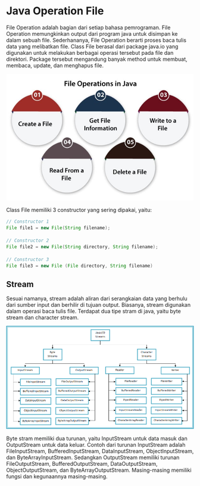 # Java Operation File

File Operation adalah bagian dari setiap bahasa pemrograman. File Operation memungkinkan output dari program java untuk disimpan ke dalam sebuah file. Sederhananya, File Operation berarti proses baca tulis data yang melibatkan file. Class File berasal dari package java.io yang digunakan untuk melakukan berbagai operasi tersebut pada file dan direktori. Package tersebut mengandung banyak method untuk membuat, membaca, update, dan menghapus file.

![Java File Operation](./img/fileop.jpg)

Class File memiliki 3 constructor yang sering dipakai, yaitu:

```Java
// Constructor 1
File file1 = new File(String filename);

// Constructor 2
File file2 = new File(String directory, String filename);

// Constructor 3
File file3 = new File (File directory, String filename)
```

## Stream

Sesuai namanya, stream adalah aliran dari serangkaian data yang berhulu dari sumber input dan berhilir di tujuan output. Biasanya, stream digunakan dalam operasi baca tulis file. Terdapat dua tipe stram di java, yaitu byte stream dan character stream.

![Hirarki Stream](./img/hierarki.png)

Byte stram memiliki dua turunan, yaitu InputStream untuk data masuk dan OutputStream untuk data keluar. Contoh dari turunan InputStream adalah FileInputStream, BufferedInputStream, DataInputStream, ObjectInputStream, dan ByteArrayInputStream. Sedangkan OutputStream memiliki turunan FileOutputStream, BufferedOutputStream, DataOutputStream, ObjectOutputStream, dan ByteArrayOutputStream. Masing-masing memiliki fungsi dan kegunaannya masing-masing.

